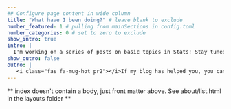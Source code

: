 ```yaml
---
## Configure page content in wide column
title: "What have I been doing?" # leave blank to exclude
number_featured: 1 # pulling from mainSections in config.toml
number_categories: 0 # set to zero to exclude
show_intro: true
intro: |
  I'm working on a series of posts on basic topics in Stats! Stay tuned! &#9749;  
show_outro: false
outro: |
   <i class="fas fa-mug-hot pr2"></i>If my blog has helped you, you can [buy me a coffee](https://ko-fi.com/)!
---
```


** index doesn't contain a body, just front matter above.
See about/list.html in the layouts folder **
